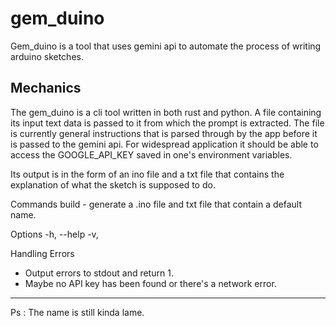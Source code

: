 # gem_duino

Gem_duino is a tool that uses gemini api to automate the process of writing arduino sketches.

## Mechanics

The gem_duino is a cli tool written in both rust and python. A file containing its input text data is passed to it from which the prompt is extracted.
The file is currently general instructions that is parsed through by the app before it is passed to the gemini api.
For widespread application it should be able to access the GOOGLE_API_KEY saved in one's environment variables.

Its output is in the form of an ino file and a txt file that contains the explanation of what the sketch is supposed to do.

Commands
build - generate a .ino file and txt file that contain a default name.



Options
-h, --help
-v,


Handling Errors
- Output errors to stdout and return 1.
- Maybe no API key has been found or there's a network error.


---
Ps : The name is still kinda lame.
